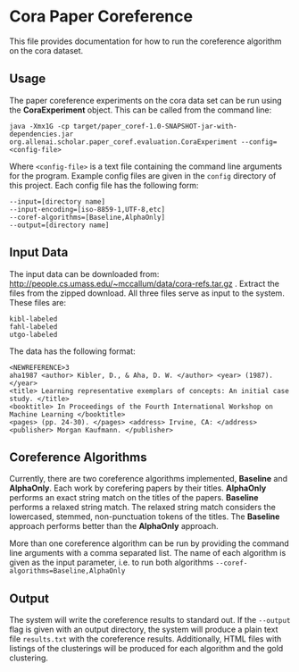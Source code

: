 # Cora Paper Coreference #

This file provides documentation for how to run the coreference algorithm on the cora dataset. 


## Usage ##

The paper coreference experiments on the cora data set can be run using the __CoraExperiment__ object. This can be called from the command line:

```
java -Xmx1G -cp target/paper_coref-1.0-SNAPSHOT-jar-with-dependencies.jar org.allenai.scholar.paper_coref.evaluation.CoraExperiment --config=<config-file>
```

Where ```<config-file>``` is a text file containing the command line arguments for the program. Example config files are given in the ```config``` directory of this project. Each config file has the following form:

```
--input=[directory name]
--input-encoding=[iso-8859-1,UTF-8,etc]
--coref-algorithms=[Baseline,AlphaOnly]
--output=[directory name]
```

## Input Data ##

The input data can be downloaded from:  http://people.cs.umass.edu/~mccallum/data/cora-refs.tar.gz . Extract the files from the zipped download. All three files serve as input to the system. These files are: 

```
kibl-labeled
fahl-labeled
utgo-labeled
```

The data has the following format:

```
<NEWREFERENCE>3
aha1987 <author> Kibler, D., & Aha, D. W. </author> <year> (1987). </year> 
<title> Learning representative exemplars of concepts: An initial case study. </title> 
<booktitle> In Proceedings of the Fourth International Workshop on Machine Learning </booktitle> 
<pages> (pp. 24-30). </pages> <address> Irvine, CA: </address> <publisher> Morgan Kaufmann. </publisher>
```

## Coreference Algorithms ##

Currently, there are two coreference algorithms implemented, __Baseline__ and __AlphaOnly__. Each work by corefering papers by their titles. __AlphaOnly__ performs an exact string match on the titles of the papers. __Baseline__ performs a relaxed string match. The relaxed string match considers the lowercased, stemmed, non-punctuation tokens of the titles. The __Baseline__ approach performs better than the __AlphaOnly__ approach.

More than one coreference algorithm can be run by providing the command line arguments with a comma separated list. The name of each algorithm is given as the input parameter, i.e. to run both algorithms ```--coref-algorithms=Baseline,AlphaOnly```

## Output ##

The system will write the coreference results to standard out. If the ``--output`` flag is given with an output directory, the system will produce a plain text file ```results.txt``` with the coreference results. Additionally, HTML files with listings of the clusterings will be produced for each algorithm and the gold clustering.

